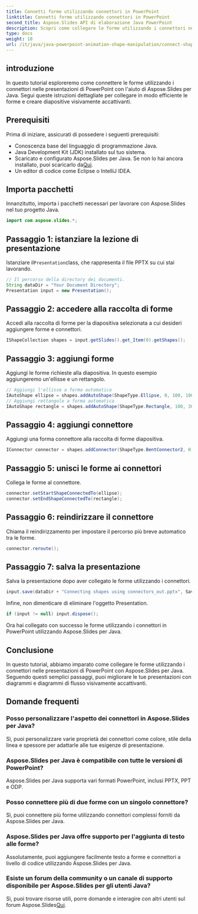```yaml
---
title: Connetti forme utilizzando connettori in PowerPoint
linktitle: Connetti forme utilizzando connettori in PowerPoint
second_title: Aspose.Slides API di elaborazione Java PowerPoint
description: Scopri come collegare le forme utilizzando i connettori nelle presentazioni di PowerPoint con Aspose.Slides per Java. Tutorial passo passo per principianti.
type: docs
weight: 18
url: /it/java/java-powerpoint-animation-shape-manipulation/connect-shapes-using-connectors-powerpoint/
---
```

## introduzione
In questo tutorial esploreremo come connettere le forme utilizzando i connettori nelle presentazioni di PowerPoint con l'aiuto di Aspose.Slides per Java. Segui queste istruzioni dettagliate per collegare in modo efficiente le forme e creare diapositive visivamente accattivanti.
## Prerequisiti
Prima di iniziare, assicurati di possedere i seguenti prerequisiti:
- Conoscenza base del linguaggio di programmazione Java.
- Java Development Kit (JDK) installato sul tuo sistema.
-  Scaricato e configurato Aspose.Slides per Java. Se non lo hai ancora installato, puoi scaricarlo da[Qui](https://releases.aspose.com/slides/java/).
- Un editor di codice come Eclipse o IntelliJ IDEA.

## Importa pacchetti
Innanzitutto, importa i pacchetti necessari per lavorare con Aspose.Slides nel tuo progetto Java.
```java
import com.aspose.slides.*;

```
## Passaggio 1: istanziare la lezione di presentazione
 Istanziare il`Presentation`class, che rappresenta il file PPTX su cui stai lavorando.
```java
// Il percorso della directory dei documenti.
String dataDir = "Your Document Directory";
Presentation input = new Presentation();
```
## Passaggio 2: accedere alla raccolta di forme
Accedi alla raccolta di forme per la diapositiva selezionata a cui desideri aggiungere forme e connettori.
```java
IShapeCollection shapes = input.getSlides().get_Item(0).getShapes();
```
## Passaggio 3: aggiungi forme
Aggiungi le forme richieste alla diapositiva. In questo esempio aggiungeremo un'ellisse e un rettangolo.
```java
// Aggiungi l'ellisse a forma automatica
IAutoShape ellipse = shapes.addAutoShape(ShapeType.Ellipse, 0, 100, 100, 100);
// Aggiungi rettangolo a forma automatica
IAutoShape rectangle = shapes.addAutoShape(ShapeType.Rectangle, 100, 300, 100, 100);
```
## Passaggio 4: aggiungi connettore
Aggiungi una forma connettore alla raccolta di forme diapositiva.
```java
IConnector connector = shapes.addConnector(ShapeType.BentConnector2, 0, 0, 10, 10);
```
## Passaggio 5: unisci le forme ai connettori
Collega le forme al connettore.
```java
connector.setStartShapeConnectedTo(ellipse);
connector.setEndShapeConnectedTo(rectangle);
```
## Passaggio 6: reindirizzare il connettore
Chiama il reindirizzamento per impostare il percorso più breve automatico tra le forme.
```java
connector.reroute();
```
## Passaggio 7: salva la presentazione
Salva la presentazione dopo aver collegato le forme utilizzando i connettori.
```java
input.save(dataDir + "Connecting shapes using connectors_out.pptx", SaveFormat.Pptx);
```
Infine, non dimenticare di eliminare l'oggetto Presentation.
```java
if (input != null) input.dispose();
```
Ora hai collegato con successo le forme utilizzando i connettori in PowerPoint utilizzando Aspose.Slides per Java.

## Conclusione
In questo tutorial, abbiamo imparato come collegare le forme utilizzando i connettori nelle presentazioni di PowerPoint con Aspose.Slides per Java. Seguendo questi semplici passaggi, puoi migliorare le tue presentazioni con diagrammi e diagrammi di flusso visivamente accattivanti.
## Domande frequenti
### Posso personalizzare l'aspetto dei connettori in Aspose.Slides per Java?
Sì, puoi personalizzare varie proprietà dei connettori come colore, stile della linea e spessore per adattarle alle tue esigenze di presentazione.
### Aspose.Slides per Java è compatibile con tutte le versioni di PowerPoint?
Aspose.Slides per Java supporta vari formati PowerPoint, inclusi PPTX, PPT e ODP.
### Posso connettere più di due forme con un singolo connettore?
Sì, puoi connettere più forme utilizzando connettori complessi forniti da Aspose.Slides per Java.
### Aspose.Slides per Java offre supporto per l'aggiunta di testo alle forme?
Assolutamente, puoi aggiungere facilmente testo a forme e connettori a livello di codice utilizzando Aspose.Slides per Java.
### Esiste un forum della community o un canale di supporto disponibile per Aspose.Slides per gli utenti Java?
 Sì, puoi trovare risorse utili, porre domande e interagire con altri utenti sul forum Aspose.Slides[Qui](https://forum.aspose.com/c/slides/11).